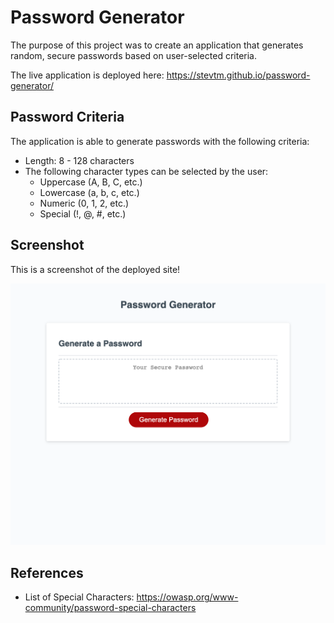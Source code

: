# Password Generator

The purpose of this project was to create an application that generates random, secure passwords based on user-selected criteria.

The live application is deployed here: https://stevtm.github.io/password-generator/

## Password Criteria

The application is able to generate passwords with the following criteria:

- Length: 8 - 128 characters
- The following character types can be selected by the user:
  - Uppercase (A, B, C, etc.)
  - Lowercase (a, b, c, etc.)
  - Numeric (0, 1, 2, etc.)
  - Special (!, @, #, etc.)

## Screenshot

This is a screenshot of the deployed site!

![Screenshot of the deployed webiste](/assets/images/site-screenshot.png "Screenshot of the deployed website")

## References

- List of Special Characters: https://owasp.org/www-community/password-special-characters
